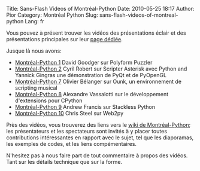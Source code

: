 Title: Sans-Flash Videos of Montréal-Python
Date: 2010-05-25 18:17
Author: Pior
Category: Montréal Python
Slug: sans-flash-videos-of-montreal-python
Lang: fr

Vous pouvez à présent trouver les vidéos des présentations éclair et des
présentations principales sur leur [page dédiée][].

Jusque là nous avons:

-   [Montréal-Python 1][] David Goodger sur Polyform Puzzler
-   [Montréal-Python 2][] Cyril Robert sur Scripter Asterisk avec Python
    and Yannick Gingras une démonstration de PyQt et de PyOpenGL
-   [Montréal-Python 7][] Olivier Bélanger sur Ounk, un environnement de
    scripting musical
-   [Montréal-Python 8][Montréal-Python 7] Alexandre Vassalotti sur le
    développement d'extensions pour CPython
-   [Montréal-Python 9][Montréal-Python 7] Andrew Francis sur Stackless
    Python
-   [Montréal-Python 10][Montréal-Python 7] Chris Steel sur Web2py

Près des vidéos, vous trouverez des liens vers le [wiki de
Montréal-Python][]; les présentateurs et les spectateurs sont invités à
y placer toutes contributions intéressantes en rapport avec le sujet,
tel que les diaporamas, les exemples de codes, et les liens
compémentaires.

N'hesitez pas à nous faire part de tout commentaire à propos des vidéos.
Tant sur les détails technique que sur la forme.

<!--:-->

</p>

  [page dédiée]: http://montrealpython.org/presentations/
  [Montréal-Python 1]: http://montrealpython.org/presentations/mp-1/
  [Montréal-Python 2]: http://montrealpython.org/presentations/mp-2/
  [Montréal-Python 7]: http://montrealpython.org/presentations/mp-7/
  [wiki de Montréal-Python]: http://wiki.montrealpython.org

